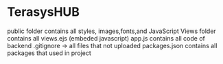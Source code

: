 # TerasysHUB
public folder contains all styles, images,fonts,and JavaScript
Views folder contains all views.ejs (embeded javascript)
app.js contains all code of backend
.gitignore -> all files that not uploaded 
packages.json contains all packages that used in project
